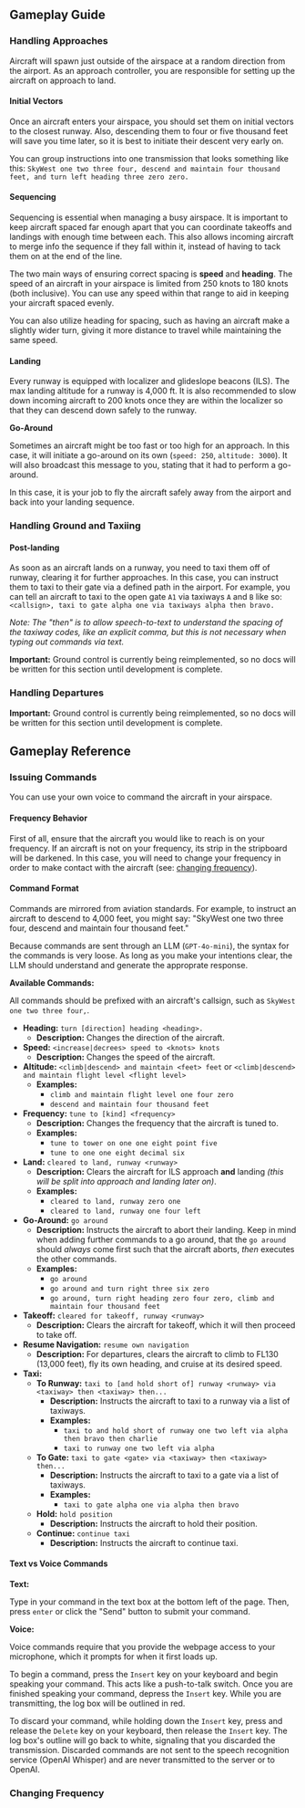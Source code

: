 ## Gameplay Guide

### Handling Approaches

Aircraft will spawn just outside of the airspace at a random direction from the airport. As an approach controller, you are responsible for setting up the aircraft on approach to land.

#### Initial Vectors

Once an aircraft enters your airspace, you should set them on initial vectors to the closest runway. Also, descending them to four or five thousand feet will save you time later, so it is best to initiate their descent very early on.

You can group instructions into one transmission that looks something like this:
`SkyWest one two three four, descend and maintain four thousand feet, and turn left heading three zero zero.`

#### Sequencing

Sequencing is essential when managing a busy airspace. It is important to keep aircraft spaced far enough apart that you can coordinate takeoffs and landings with enough time between each. This also allows incoming aircraft to merge info the sequence if they fall within it, instead of having to tack them on at the end of the line.

The two main ways of ensuring correct spacing is **speed** and **heading**. The speed of an aircraft in your airspace is limited from 250 knots to 180 knots (both inclusive). You can use any speed within that range to aid in keeping your aircraft spaced evenly.

You can also utilize heading for spacing, such as having an aircraft make a slightly wider turn, giving it more distance to travel while maintaining the same speed.

#### Landing

Every runway is equipped with localizer and glideslope beacons (ILS). The max landing altitude for a runway is 4,000 ft. It is also recommended to slow down incoming aircraft to 200 knots once they are within the localizer so that they can descend down safely to the runway.

**Go-Around**

Sometimes an aircraft might be too fast or too high for an approach. In this case, it will initiate a go-around on its own (`speed: 250`, `altitude: 3000`). It will also broadcast this message to you, stating that it had to perform a go-around.

In this case, it is your job to fly the aircraft safely away from the airport and back into your landing sequence.

### Handling Ground and Taxiing

#### Post-landing

As soon as an aircraft lands on a runway, you need to taxi them off of runway, clearing it for further approaches. In this case, you can instruct them to taxi to their gate via a defined path in the airport. For example, you can tell an aircraft to taxi to the open gate `A1` via taxiways `A` and `B` like so: `<callsign>, taxi to gate alpha one via taxiways alpha then bravo.`

_Note: The "then" is to allow speech-to-text to understand the spacing of the taxiway codes, like an explicit comma, but this is not necessary when typing out commands via text._

**Important:** Ground control is currently being reimplemented, so no docs will be written for this section until development is complete.

<!-- TODO: make this section better -->

### Handling Departures

**Important:** Ground control is currently being reimplemented, so no docs will be written for this section until development is complete.

<!-- TODO: write this out -->

## Gameplay Reference

### Issuing Commands

You can use your own voice to command the aircraft in your airspace.

#### Frequency Behavior

First of all, ensure that the aircraft you would like to reach is on your frequency. If an aircraft is not on your frequency, its strip in the stripboard will be darkened. In this case, you will need to change your frequency in order to make contact with the aircraft (see: [changing frequency](#changing-frequency)).

#### Command Format

Commands are mirrored from aviation standards. For example, to instruct an aircraft to descend to 4,000 feet, you might say: "SkyWest one two three four, descend and maintain four thousand feet."

Because commands are sent through an LLM (`GPT-4o-mini`), the syntax for the commands is very loose. As long as you make your intentions clear, the LLM should understand and generate the approprate response.

**Available Commands:**

All commands should be prefixed with an aircraft's callsign, such as `SkyWest one two three four,`.

- **Heading:** `turn [direction] heading <heading>.`
  - **Description:** Changes the direction of the aircraft.
- **Speed:** `<increase|decrees> speed to <knots> knots`
  - **Description:** Changes the speed of the aircraft.
- **Altitude:** `<climb|descend> and maintain <feet> feet` or `<climb|descend> and maintain flight level <flight level>`
  - **Examples:**
    - `climb and maintain flight level one four zero`
    - `descend and maintain four thousand feet`
- **Frequency:** `tune to [kind] <frequency>`
  - **Description:** Changes the frequency that the aircraft is tuned to.
  - **Examples:**
    - `tune to tower on one one eight point five`
    - `tune to one one eight decimal six`
- **Land:** `cleared to land, runway <runway>`
  - **Description:** Clears the aircraft for ILS approach **and** landing _(this will be split into approach and landing later on)_.
  - **Examples:**
    - `cleared to land, runway zero one`
    - `cleared to land, runway one four left`
- **Go-Around:** `go around`
  - **Description:** Instructs the aircraft to abort their landing. Keep in mind when adding further commands to a go around, that the `go around` should _always_ come first such that the aircraft aborts, _then_ executes the other commands.
  - **Examples:**
    - `go around`
    - `go around and turn right three six zero`
    - `go around, turn right heading zero four zero, climb and maintain four thousand feet`
- **Takeoff:** `cleared for takeoff, runway <runway>`
  - **Description:** Clears the aircraft for takeoff, which it will then proceed to take off.
- **Resume Navigation:** `resume own navigation`
  - **Description:** For departures, clears the aircraft to climb to FL130 (13,000 feet), fly its own heading, and cruise at its desired speed.
- **Taxi:**
  - **To Runway:** `taxi to [and hold short of] runway <runway> via <taxiway> then <taxiway> then...`
    - **Description:** Instructs the aircraft to taxi to a runway via a list of taxiways.
    - **Examples:**
      - `taxi to and hold short of runway one two left via alpha then bravo then charlie`
      - `taxi to runway one two left via alpha`
  - **To Gate:** `taxi to gate <gate> via <taxiway> then <taxiway> then...`
    - **Description:** Instructs the aircraft to taxi to a gate via a list of taxiways.
    - **Examples:**
      - `taxi to gate alpha one via alpha then bravo`
  - **Hold:** `hold position`
    - **Description:** Instructs the aircraft to hold their position.
  - **Continue:** `continue taxi`
    - **Description:** Instructs the aircraft to continue taxi.

#### Text vs Voice Commands

**Text:**

Type in your command in the text box at the bottom left of the page. Then, press `enter` or click the "Send" button to submit your command.

**Voice:**

Voice commands require that you provide the webpage access to your microphone, which it prompts for when it first loads up.

To begin a command, press the `Insert` key on your keyboard and begin speaking your command. This acts like a push-to-talk switch. Once you are finished speaking your command, depress the `Insert` key. While you are transmitting, the log box will be outlined in red.

To discard your command, while holding down the `Insert` key, press and release the `Delete` key on your keyboard, then release the `Insert` key. The log box's outline will go back to white, signaling that you discarded the transmission. Discarded commands are not sent to the speech recognition service (OpenAI Whisper) and are never transmitted to the server or to OpenAI.

### Changing Frequency

<!-- TODO: do it -->

